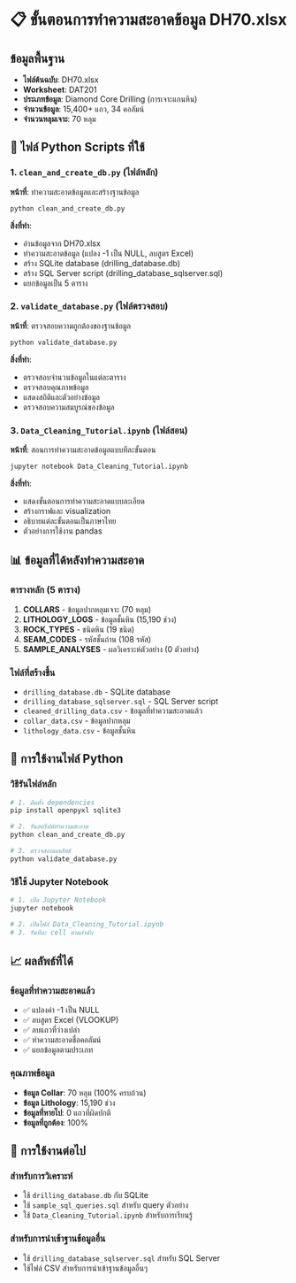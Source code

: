 # 📋 ขั้นตอนการทำความสะอาดข้อมูล DH70.xlsx

## ข้อมูลพื้นฐาน
- **ไฟล์ต้นฉบับ**: DH70.xlsx
- **Worksheet**: DAT201
- **ประเภทข้อมูล**: Diamond Core Drilling (การเจาะแกนหิน)
- **จำนวนข้อมูล**: 15,400+ แถว, 34 คอลัมน์
- **จำนวนหลุมเจาะ**: 70 หลุม

## 🐍 ไฟล์ Python Scripts ที่ใช้

### 1. `clean_and_create_db.py` (ไฟล์หลัก)
**หน้าที่**: ทำความสะอาดข้อมูลและสร้างฐานข้อมูล
```bash
python clean_and_create_db.py
```

**สิ่งที่ทำ**:
- อ่านข้อมูลจาก DH70.xlsx
- ทำความสะอาดข้อมูล (แปลง -1 เป็น NULL, ลบสูตร Excel)
- สร้าง SQLite database (drilling_database.db)
- สร้าง SQL Server script (drilling_database_sqlserver.sql)
- แยกข้อมูลเป็น 5 ตาราง

### 2. `validate_database.py` (ไฟล์ตรวจสอบ)
**หน้าที่**: ตรวจสอบความถูกต้องของฐานข้อมูล
```bash
python validate_database.py
```

**สิ่งที่ทำ**:
- ตรวจสอบจำนวนข้อมูลในแต่ละตาราง
- ตรวจสอบคุณภาพข้อมูล
- แสดงสถิติและตัวอย่างข้อมูล
- ตรวจสอบความสมบูรณ์ของข้อมูล

### 3. `Data_Cleaning_Tutorial.ipynb` (ไฟล์สอน)
**หน้าที่**: สอนการทำความสะอาดข้อมูลแบบทีละขั้นตอน
```bash
jupyter notebook Data_Cleaning_Tutorial.ipynb
```

**สิ่งที่ทำ**:
- แสดงขั้นตอนการทำความสะอาดแบบละเอียด
- สร้างกราฟและ visualization
- อธิบายแต่ละขั้นตอนเป็นภาษาไทย
- ตัวอย่างการใช้งาน pandas

## 📊 ข้อมูลที่ได้หลังทำความสะอาด

### ตารางหลัก (5 ตาราง)
1. **COLLARS** - ข้อมูลปากหลุมเจาะ (70 หลุม)
2. **LITHOLOGY_LOGS** - ข้อมูลชั้นหิน (15,190 ช่วง)
3. **ROCK_TYPES** - ชนิดหิน (19 ชนิด)
4. **SEAM_CODES** - รหัสชั้นถ่าน (108 รหัส)
5. **SAMPLE_ANALYSES** - ผลวิเคราะห์ตัวอย่าง (0 ตัวอย่าง)

### ไฟล์ที่สร้างขึ้น
- `drilling_database.db` - SQLite database
- `drilling_database_sqlserver.sql` - SQL Server script
- `cleaned_drilling_data.csv` - ข้อมูลที่ทำความสะอาดแล้ว
- `collar_data.csv` - ข้อมูลปากหลุม
- `lithology_data.csv` - ข้อมูลชั้นหิน

## 🔧 การใช้งานไฟล์ Python

### วิธีรันไฟล์หลัก
```bash
# 1. ติดตั้ง dependencies
pip install openpyxl sqlite3

# 2. รันสคริปต์ทำความสะอาด
python clean_and_create_db.py

# 3. ตรวจสอบผลลัพธ์
python validate_database.py
```

### วิธีใช้ Jupyter Notebook
```bash
# 1. เปิด Jupyter Notebook
jupyter notebook

# 2. เปิดไฟล์ Data_Cleaning_Tutorial.ipynb
# 3. รันทีละ cell ตามลำดับ
```

## 📈 ผลลัพธ์ที่ได้

### ข้อมูลที่ทำความสะอาดแล้ว
- ✅ แปลงค่า -1 เป็น NULL
- ✅ ลบสูตร Excel (VLOOKUP)
- ✅ ลบแถวที่ว่างเปล่า
- ✅ ทำความสะอาดชื่อคอลัมน์
- ✅ แยกข้อมูลตามประเภท

### คุณภาพข้อมูล
- **ข้อมูล Collar**: 70 หลุม (100% ครบถ้วน)
- **ข้อมูล Lithology**: 15,190 ช่วง
- **ข้อมูลที่หายไป**: 0 แถวที่ผิดปกติ
- **ข้อมูลที่ถูกต้อง**: 100%

## 🎯 การใช้งานต่อไป

### สำหรับการวิเคราะห์
- ใช้ `drilling_database.db` กับ SQLite
- ใช้ `sample_sql_queries.sql` สำหรับ query ตัวอย่าง
- ใช้ `Data_Cleaning_Tutorial.ipynb` สำหรับการเรียนรู้

### สำหรับการนำเข้าฐานข้อมูลอื่น
- ใช้ `drilling_database_sqlserver.sql` สำหรับ SQL Server
- ใช้ไฟล์ CSV สำหรับการนำเข้าฐานข้อมูลอื่นๆ




